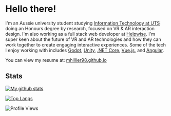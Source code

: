 # Hello there!

I'm an Aussie university student studying [Information Technology at UTS](https://www.uts.edu.au/future-students/find-a-course/bachelor-science-honours-information-technology) doing an Honours degree by research, focused on VR & AR interaction design. I'm also working as a full stack web developer at [Helpwise](https://helpwise.com.au/). I'm super keen about the future of VR and AR technologies and how they can work together to create engaging interactive experiences. Some of the tech I enjoy working with includes [Godot](https://godotengine.org/), [Unity](https://unity.com/), [.NET Core](https://dotnet.microsoft.com/), [Vue.js](https://vuejs.org/), and [Angular](https://angular.io/).

You can view my resume at: [mhillier98.github.io](https://mhillier98.github.io/)

## Stats

[![My github stats](https://github-readme-stats.vercel.app/api?username=mhillier98&count_private=true&theme=react&show_icons=true)](https://github.com/anuraghazra/github-readme-stats)

[![Top Langs](https://github-readme-stats.vercel.app/api/top-langs/?username=mhillier98&count_private=true&theme=react&layout=compact&langs_count=8&hide=Java,ShaderLab,HLSL,GLSL)](https://github.com/anuraghazra/github-readme-stats)

![Profile Views](https://komarev.com/ghpvc/?username=mhillier98&color=blue&label=Profile+Views)
